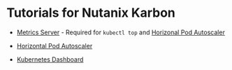 # Tutorials for Nutanix Karbon

* [Metrics Server](metrics-server/README.md) - Required for `kubectl top` and [Horizonal Pod Autoscaler](horizontal-pod-autoscaler/README.md)

* [Horizontal Pod Autoscaler](horizontal-pod-autoscaler/README.md)

* [Kubernetes Dashboard](kubernetes-dashboard/README.md)

